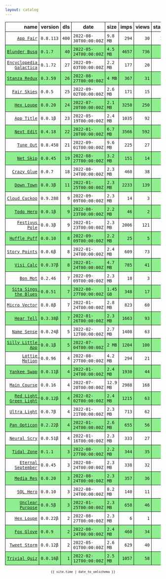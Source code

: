 ```yaml
---
layout: catalog
---
```


<style>
table {
    border-collapse: collapse;
}

td, th {
    border: 1px solid black;
    white-space: nowrap;
}

th, td {
    padding: 5px;
}

tr:nth-child(even) {
    background-color: Lightgreen;
}
</style>

| name | version | dls | date | size | imps | views | stars | issues | category |
| ---: | :------ | --: | ---- | :--- | ---: | ----: | -----:| -----: | :------- |
| [``App Fair``](https://appfair.app) | ``0.8.113`` | `400` | `2022-08-30T00:00:00Z` | `9.8 MB` | `294` | `30` | `29` | [``6``](https://github.com/App-Fair/App/issues) |  |
| [``Blunder Busq``](https://www.blunderbusq.app) | ``0.1.7`` | `40` | `2022-05-24T00:00:00Z` | `4.5 MB` | `4657` | `736` | `1` | `0` |  |
| [``Encyclopedia Galactica``](https://Encyclopedia-Galactica.github.io/App/) | ``0.1.72`` | `27` | `2022-09-03T00:00:00Z` | `2.2 MB` | `177` | `20` | `0` | `0` |  |
| [``Stanza Redux``](https://Stanza-Redux.github.io/App/) | ``0.3.59`` | `26` | `2022-08-27T00:00:00Z` | `4 MB` | `367` | `31` | `1` | `0` |  |
| [``Fair Skies``](http://Fair-Skies.github.io/App) | ``0.0.5`` | `25` | `2022-09-02T00:00:00Z` | `2.6 MB` | `171` | `15` | `0` | `0` |  |
| [``Hex Loupe``](https://Hex-Loupe.github.io/App/) | ``0.0.20`` | `24` | `2022-07-20T00:00:00Z` | `2.1 MB` | `3258` | `250` | `0` | `0` |  |
| [``App Title``](https://App-Title.github.io/App/) | ``0.0.1β`` | `23` | `2022-05-19T00:00:00Z` | `2.4 MB` | `1035` | `92` | `0` | `0` |  |
| [``Next Edit``](https://Next-Edit.github.io/App/) | ``0.4.18`` | `22` | `2022-01-20T00:00:00Z` | `6.7 MB` | `3566` | `592` | `0` | `0` |  |
| [``Tune Out``](https://Tune-Out.github.io/App/) | ``0.8.458`` | `21` | `2022-09-01T00:00:00Z` | `9.6 MB` | `225` | `27` | `1` | `0` |  |
| [``Net Skip``](https://Net-Skip.github.io/App/) | ``0.0.45`` | `19` | `2022-08-27T00:00:00Z` | `3.2 MB` | `151` | `14` | `0` | `0` |  |
| [``Crazy Glue``](https://Crazy-Glue.github.io/App/) | ``0.0.7`` | `18` | `2022-08-24T00:00:00Z` | `2.3 MB` | `460` | `38` | `0` | `0` |  |
| [``Down Town``](https://Down-Town.github.io/App/) | ``0.0.3β`` | `11` | `2022-01-25T00:00:00Z` | `2.3 MB` | `2233` | `139` | `0` | `0` |  |
| [``Cloud Cuckoo``](https://Cloud-Cuckoo.github.io/App/) | ``0.9.288`` | `9` | `2022-09-09T00:00:00Z` | `2.3 MB` | `14` | `3` | `1` | `0` |  |
| [``Todo Hero``](http://appfair.net/#quick-start) | ``0.0.1β`` | `9` | `2022-08-23T00:00:00Z` | `2.2 MB` | `46` | `2` | `0` | `0` |  |
| [``Festivus Pole``](https://Festivus-Pole.github.io/App/) | ``0.0.3β`` | `9` | `2022-01-23T00:00:00Z` | `2.3 MB` | `2006` | `121` | `0` | `0` |  |
| [``Huffle Puff``](https://Huffle-Puff.github.io/App/) | ``0.0.10`` | `8` | `2022-09-09T00:00:00Z` | `2.2 MB` | `25` | `5` | `0` | `0` |  |
| [``Story Points``](https://Story-Points.github.io/App/) | ``0.0.6β`` | `8` | `2022-01-24T00:00:00Z` | `2.4 MB` | `609` | `73` | `0` | `0` |  |
| [``Visi Calc``](https://Visi-Calc.github.io/App/) | ``0.0.37β`` | `8` | `2022-01-24T00:00:00Z` | `4.7 MB` | `785` | `41` | `0` | `0` |  |
| [``Bon Mot``](https://Bon-Mot.github.io/App/) | ``0.2.46`` | `7` | `2022-09-09T00:00:00Z` | `2.3 MB` | `18` | `3` | `1` | `0` |  |
| [``Sita Sings the Blues``](https://Sita-Sings-the-Blues.github.io/App/) | ``0.0.51`` | `7` | `2022-08-27T00:00:00Z` | `1.45 GB` | `348` | `17` | `0` | `0` |  |
| [``Micro Vector``](https://Micro-Vector.github.io/App/) | ``0.0.8β`` | `7` | `2022-01-24T00:00:00Z` | `2.8 MB` | `823` | `60` | `0` | `0` |  |
| [``Hear Tell``](https://Hear-Tell.github.io/App/) | ``0.3.38β`` | `7` | `2022-01-26T00:00:00Z` | `2.3 MB` | `1663` | `93` | `0` | `0` |  |
| [``Name Sense``](https://Name-Sense.github.io/App/) | ``0.0.24β`` | `5` | `2022-02-12T00:00:00Z` | `2.7 MB` | `1408` | `63` | `0` | `0` |  |
| [``Silly Little App``](https://Silly-Little-App.github.io/App/) | ``0.0.1β`` | `5` | `2022-07-04T00:00:00Z` | `2 MB` | `1204` | `100` | `0` | `0` |  |
| [``Lottie Motion``](https://Lottie-Motion.github.io/App/) | ``0.0.96`` | `4` | `2022-08-27T00:00:00Z` | `4.2 MB` | `294` | `21` | `0` | `0` |  |
| [``Yankee Swap``](https://Yankee-Swap.github.io/App/) | ``0.0.11β`` | `4` | `2022-01-24T00:00:00Z` | `2.4 MB` | `1930` | `44` | `0` | `0` |  |
| [``Main Course``](https://Main-Course.github.io/App/) | ``0.0.16`` | `4` | `2022-07-20T00:00:00Z` | `12.9 MB` | `2988` | `168` | `0` | `0` |  |
| [``Red Light Green Light``](https://Red-Light-Green-Light.github.io/App/) | ``0.0.12β`` | `4` | `2022-02-02T00:00:00Z` | `2.4 MB` | `1215` | `63` | `0` | `0` |  |
| [``Ultra Light``](https://Ultra-Light.github.io/App/) | ``0.0.7β`` | `4` | `2022-01-21T00:00:00Z` | `2.3 MB` | `713` | `62` | `0` | `0` |  |
| [``Pan Opticon``](https://Pan-Opticon.github.io/App/) | ``0.2.22β`` | `4` | `2022-01-24T00:00:00Z` | `2.6 MB` | `655` | `56` | `0` | `0` |  |
| [``Neural Scry``](https://Neural-Scry.github.io/App/) | ``0.0.51β`` | `4` | `2022-01-16T00:00:00Z` | `2.3 MB` | `333` | `27` | `0` | `0` |  |
| [``Tidal Zone``](https://Tidal-Zone.github.io/App/) | ``0.1.1`` | `3` | `2022-08-27T00:00:00Z` | `2.2 MB` | `344` | `35` | `0` | `0` |  |
| [``Eternal September``](https://Eternal-September.github.io/App/) | ``0.0.45`` | `3` | `2022-08-24T00:00:00Z` | `2.3 MB` | `338` | `32` | `0` | `0` |  |
| [``Media Res``](https://Media-Res.github.io/App/) | ``0.0.20`` | `3` | `2022-08-24T00:00:00Z` | `2.3 MB` | `357` | `36` | `0` | `0` |  |
| [``SQL Hero``](https://SQL-Hero.github.io/App/) | ``0.0.10`` | `3` | `2022-08-24T00:00:00Z` | `8.2 MB` | `140` | `11` | `0` | `0` |  |
| [``Unclear Purpose``](https://Unclear-Purpose.github.io/App/) | ``0.0.5β`` | `3` | `2022-01-25T00:00:00Z` | `2.3 MB` | `658` | `46` | `0` | `0` |  |
| [``Hex Loupe``](https://Hex-Loupe.github.io/App/) | ``0.0.22β`` | `2` | `2022-08-27T00:00:00Z` | `2.3 MB` | `6` | `1` | `0` | `0` |  |
| [``Fox Glove``](https://Fox-Glove.github.io/App/) | ``0.0.9`` | `2` | `2022-08-24T00:00:00Z` | `2.4 MB` | `460` | `34` | `0` | `0` |  |
| [``Tweet Storm``](https://Tweet-Storm.github.io/App/) | ``0.0.12β`` | `2` | `2022-05-01T00:00:00Z` | `2.6 MB` | `629` | `40` | `0` | `0` |  |
| [``Trivial Quiz``](https://Trivial-Quiz.github.io/App/) | ``0.0.16β`` | `1` | `2022-02-12T00:00:00Z` | `2.5 MB` | `1057` | `58` | `0` | `0` |  |

<center><small><code>{{ site.time | date_to_xmlschema }}</code></small></center>
